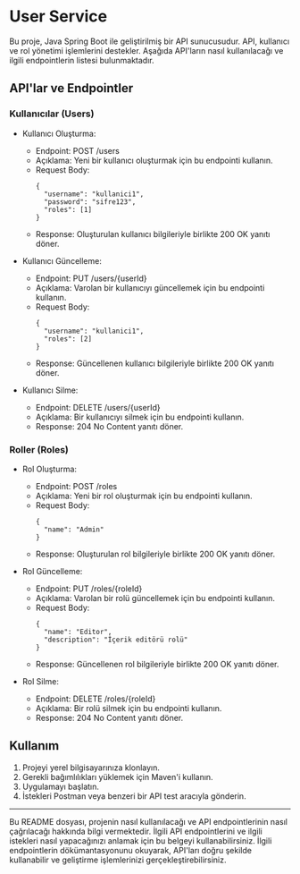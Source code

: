 # User Service

Bu proje, Java Spring Boot ile geliştirilmiş bir API sunucusudur. API, kullanıcı ve rol yönetimi işlemlerini destekler. Aşağıda API'ların nasıl kullanılacağı ve ilgili endpointlerin listesi bulunmaktadır.

## API'lar ve Endpointler

### Kullanıcılar (Users)

- Kullanıcı Oluşturma:
  - Endpoint: POST /users
  - Açıklama: Yeni bir kullanıcı oluşturmak için bu endpointi kullanın.
  - Request Body:
    ```
    {
      "username": "kullanici1",
      "password": "sifre123",
      "roles": [1]
    }
    ```
  - Response: Oluşturulan kullanıcı bilgileriyle birlikte 200 OK yanıtı döner.

- Kullanıcı Güncelleme:
  - Endpoint: PUT /users/{userId}
  - Açıklama: Varolan bir kullanıcıyı güncellemek için bu endpointi kullanın.
  - Request Body:
    ```
    {
      "username": "kullanici1",
      "roles": [2]
    }
    ```
  - Response: Güncellenen kullanıcı bilgileriyle birlikte 200 OK yanıtı döner.

- Kullanıcı Silme:
  - Endpoint: DELETE /users/{userId}
  - Açıklama: Bir kullanıcıyı silmek için bu endpointi kullanın.
  - Response: 204 No Content yanıtı döner.

### Roller (Roles)

- Rol Oluşturma:
  - Endpoint: POST /roles
  - Açıklama: Yeni bir rol oluşturmak için bu endpointi kullanın.
  - Request Body:
    ```
    {
      "name": "Admin"
    }
    ```
  - Response: Oluşturulan rol bilgileriyle birlikte 200 OK yanıtı döner.

- Rol Güncelleme:
  - Endpoint: PUT /roles/{roleId}
  - Açıklama: Varolan bir rolü güncellemek için bu endpointi kullanın.
  - Request Body:
    ```
    {
      "name": "Editor",
      "description": "İçerik editörü rolü"
    }
    ```
  - Response: Güncellenen rol bilgileriyle birlikte 200 OK yanıtı döner.

- Rol Silme:
  - Endpoint: DELETE /roles/{roleId}
  - Açıklama: Bir rolü silmek için bu endpointi kullanın.
  - Response: 204 No Content yanıtı döner.

## Kullanım

1. Projeyi yerel bilgisayarınıza klonlayın.
2. Gerekli bağımlılıkları yüklemek için Maven'i kullanın.
3. Uygulamayı başlatın.
4. İstekleri Postman veya benzeri bir API test aracıyla gönderin.

---

Bu README dosyası, projenin nasıl kullanılacağı ve API endpointlerinin nasıl çağrılacağı hakkında bilgi vermektedir. İlgili API endpointlerini ve ilgili istekleri nasıl yapacağınızı anlamak için bu belgeyi kullanabilirsiniz. İlgili endpointlerin dökümantasyonunu okuyarak, API'ları doğru şekilde kullanabilir ve geliştirme işlemlerinizi gerçekleştirebilirsiniz.

